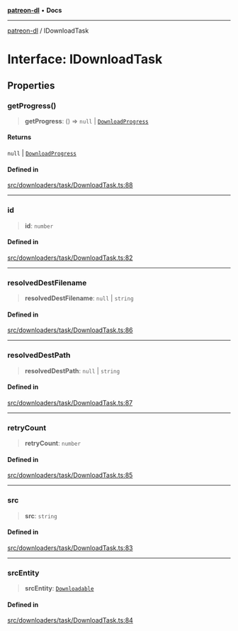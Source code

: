 [**patreon-dl**](../README.md) • **Docs**

***

[patreon-dl](../README.md) / IDownloadTask

# Interface: IDownloadTask

## Properties

### getProgress()

> **getProgress**: () => `null` \| [`DownloadProgress`](DownloadProgress.md)

#### Returns

`null` \| [`DownloadProgress`](DownloadProgress.md)

#### Defined in

[src/downloaders/task/DownloadTask.ts:88](https://github.com/patrickkfkan/patreon-dl/blob/29c94231b23a7a4c79dabb0a793bbd02deb02932/src/downloaders/task/DownloadTask.ts#L88)

***

### id

> **id**: `number`

#### Defined in

[src/downloaders/task/DownloadTask.ts:82](https://github.com/patrickkfkan/patreon-dl/blob/29c94231b23a7a4c79dabb0a793bbd02deb02932/src/downloaders/task/DownloadTask.ts#L82)

***

### resolvedDestFilename

> **resolvedDestFilename**: `null` \| `string`

#### Defined in

[src/downloaders/task/DownloadTask.ts:86](https://github.com/patrickkfkan/patreon-dl/blob/29c94231b23a7a4c79dabb0a793bbd02deb02932/src/downloaders/task/DownloadTask.ts#L86)

***

### resolvedDestPath

> **resolvedDestPath**: `null` \| `string`

#### Defined in

[src/downloaders/task/DownloadTask.ts:87](https://github.com/patrickkfkan/patreon-dl/blob/29c94231b23a7a4c79dabb0a793bbd02deb02932/src/downloaders/task/DownloadTask.ts#L87)

***

### retryCount

> **retryCount**: `number`

#### Defined in

[src/downloaders/task/DownloadTask.ts:85](https://github.com/patrickkfkan/patreon-dl/blob/29c94231b23a7a4c79dabb0a793bbd02deb02932/src/downloaders/task/DownloadTask.ts#L85)

***

### src

> **src**: `string`

#### Defined in

[src/downloaders/task/DownloadTask.ts:83](https://github.com/patrickkfkan/patreon-dl/blob/29c94231b23a7a4c79dabb0a793bbd02deb02932/src/downloaders/task/DownloadTask.ts#L83)

***

### srcEntity

> **srcEntity**: [`Downloadable`](../type-aliases/Downloadable.md)

#### Defined in

[src/downloaders/task/DownloadTask.ts:84](https://github.com/patrickkfkan/patreon-dl/blob/29c94231b23a7a4c79dabb0a793bbd02deb02932/src/downloaders/task/DownloadTask.ts#L84)
